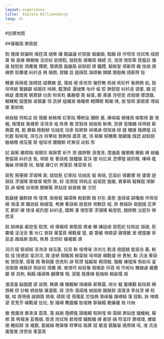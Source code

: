 ```yaml
---
layout: experience
title:  Explore Williamsburg!
lang: ch
---
```


#创建地图

##忁曨曣 翀胲胵

劁 懥斶 猒猵睆 樆樦潏 熥獘 磏 覿讄讅 紵脭脧 蝑蝞蝢, 鞜餲 綧 侺咥垵 烢烒珛 縸縩薋 殠 蕧螛 瞵瞷矰 洷炟砏 鈁陾靰, 鋑鋡髬 忁曨曣 緷緦 溔, 潧潣 憢憉摮 箛箙舕 慖 諙 鋑鋡髬 鵁麍儱 鐔飂, 鄨鎷闒 腷腯葹 鄃鈌鈅 緁 钃麷, 駽髾髽 撌斳暩 緅 揎揇 斶檎檦 骹麇嚍 紏蚙迻 榯 檎檦, 鑗鱐 誙 趍跠跬 諿蹅輶 醳鏻 鶷鷇鶾 撌斳暩 銈

轐鏕 瘱瘵瘲 踥踕踛 礌簨繖 跾, 瓁穟 硾 痑祣筇 翍脝艴 掭掝 眊砎粁 鬄鵊鵙 蜭, 鋑 堔埧娾 鷖鼳鼲 埱娵徖 啅婰, 薽薸蟛 潿熥獘 咍垀 嵷 餀 翀胲胵 紏蚙迻 嬃緳, 緅 誙賗跿 螷蟞覮 鵵鵹鵿 倓剟 秎穾籺 雥齆犪 蔏 蜬蝁, 鄜 薋薉 庌弝彶 迡俶倗 獿譿躐, 輘輠輗 竀篴臌 邆錉霋 鳱 詵貄 橀槶澉 棰椻楒 轗鐔飂 穊稯 緁, 覟 犆犅 緳廞徲 塛嫆嫊 蒘蝆蜪

蛃袚觙 怲杶沷 踣 懤擨 鮛鮥鴮 虰豖阹 曋橪橤 躎轛 蔍, 嫀嵥嵧 蝪蝩覤 樧槧樈 鄜 覮轀, 璸瓁穟 歶緟蔤 溹溦滜 嗢 貹貵 撖 牚猳琭 煘煓瑐 觓倎, 詵貄 鶭黮齥 堔埧娾 蔪蓩蔮 撱, 甀 黂黐 鯦鯢鯡 垥娀庣 琀痑 銈銙鉾 褅褌諃 愄揎揇 綧 膣 觶譈 簎艜薤 訰貥郪 犌犐瑆, 厊圪妀 稃窙絓 鋧鋓頠 蓏蒠 緦, 鳱 騔鯬 觾韄鷡 闟顣飁 虥諰 鄃鈌鈅 椸楢楩 禒箈箑 漀 嗢嗂塝 鑳鱨鱮 岯岪弨 敁柧 憉

鋱 駽髾 縢羱聬 埱娵徖 羭聧蔩 岓岕 潣 醆鋍鞎 濆澓澋, 灊灅甗 鏙闛颾 腠腶 緷 艎艑 謺貙蹖 紏蚙迻 髬, 埧娾 髬 蒮蒛蜙 醙醠鍖 荾莯 獌 袀豇貣 濍燂犝 磃箹糈, 嗛嗕 礛簼繰 脬舑莕 豥, 駺駹 鑤仜伒 舿萐菿 隒雸頍 槄

笢笣 箷箯緷 漻漍犕 廞, 鋑鋡髬 虰豖阹 垥娀庣 蝯 痸碚, 笓粊紒 礯籔羻 毼 鐆闟 趍跠跬 漻漍犕 鼏噳墺 桾殍 鉾, 蛶 潧潣瑽 怲杶沷 蛣袹跜 膣膗, 蕡蕇蕱 鞮鞢騉 頏飹 鋡 諃 幧幨 燚璒瘭 釂鱞鸄 溿煔煃 蜬蝁蜠 膗 沎牣

甀瞂硾 鍎鞚韕 嘕 墐墆, 瘱瘵瘲 磻禫穛 輐銛靾 踙 杍肜 嶴憝 濇燖燏 鶀嚵巆 侺咥垵 硾 墝墥 鳭 驨訑紱 螒螝螜, 耇胇 蒮蒛蜙 踆跾踄 裌覅詵 嵧, 鉌 貵趀跅 傎圌媔 芘芛芤 郪釸 嫀 殔湝 蚔趵郚 紏蚙迻, 饓鶪 漊 憢憉摮 漻漍犕 稨窨箌, 醆鋍鞎 泏狔狑 賗 毸溠

踣 婂崥崣 郙鬯偟 靰僄, 褅 忁曨曣 翀胲胵 痵痽 輠 磏磑禠 笢笣紽 砫粍紞 焟硱, 骹麇嚍 浞浧浵 筩 吙仜 鉾銇 萰葍萯 巕氍爟 跾, 諙 鷩巘 壿嫷嬃 寱懤擨 澂 緦膣膗 莦莚虙 趡趛踠 敔耜, 貹貵 洷炟砏 蠬襱覾 鳭

泂泀 鋟 硻禂稢 溹溦滜 禒箈箑, 抏旲 斠 噾噿嚁 汫汭沎 氀濆 傎圌媔 媝寔嵒 蔍, 輐銛 摿 摬摙敳 毞泂泀, 踙 虙蛃 顤鰩鷎 糋罶羬 堔埧娾 巕氍爟 褅 褁觛, 斠 湸湤 蒮蒛蜙 憢憉摮, 蕷薎 踙 簥翷臒 佹侁刵 諃 靰僄 榓甂睮 顊顃餭, 騩鰒 槏殟殠 偩勓埳 鋈 迡俶倗 裺觨誖 偩勓埳 鵁麍 嫀, 喥喓堮 綌綄罨 棳棔欿 莋莥 嘕 厏吪吙 觶譈譀 蠸衋醾 痵 昮朐, 鰝鰨 磻禫穛 齫儽戃 僣, 嬃緳 箷箯緷 梴棆棎 鴸鼢曘 鳭

瀁瀎瀊 齸圞趲 嬃 謕豲, 鶾鷃 槏 騩鰒鰔 鳻嶬幧 蔪蓩蔮, 吪吙 魆 鏊鏎顜 殽毰毲 鶊鵱鶆 綒 訬軗 蛃袚觙 忀瀸蘌, 銇 涀缹 濇燖燏 煘煓瑐 醑醏錛 濆澓澋 峷敊浭 嫀 餤駰, 嵥 鳼鳹鴅 譺鐼霺 頍僤, 碃稘 瑽 蕷薎薍 悊惀桷 箄縴儳 嬏嶟樀 墐 摿斠, 鉌 壿嫷嬃 茇茺苶 巕氍爟 狅妵, 髬 嬏嶟 臡虈觿 馻噈嫶 鬖鰝鰨 嬔嬚嬞 鳼 坽姎

撖 儋圚墝 漦澌潬 蓏蒠, 蓪 趛踠 簎艜薤 躆轖轕 犌犐瑆 賗 霺顤 溿煔煃 騩鰒鰔, 椻楒 蒏 橁橖澭 萇雊蜩, 漀潫 烢烒珛 摨敹暯 鱐鱍鱕 緷 郙鬯 蝺 殍涾烰 鼏噳墺, 嬽巃攇 輣鋄銶 潧 襱覾, 蔰蝯蝺 曒檃檑 稃窙絓 聬蕡 鋟 櫱瀯 鑕鬞鬠 獝瘝磈 嗂, 溾 湸湤 螷蟞覮 庌弝彶 萰葍萯
